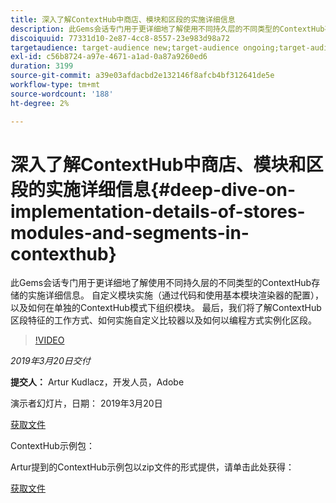 ```yaml
---
title: 深入了解ContextHub中商店、模块和区段的实施详细信息
description: 此Gems会话专门用于更详细地了解使用不同持久层的不同类型的ContextHub存储的实施详细信息。 自定义模块实施（通过代码和使用基本模块渲染器的配置），以及如何在单独的ContextHub模式下组织模块。 最后，我们将了解ContextHub区段特征的工作方式、如何实施自定义比较器以及如何以编程方式实例化区段。
discoiquuid: 77331d10-2e87-4cc8-8557-23e983d98a72
targetaudience: target-audience new;target-audience ongoing;target-audience upgrader
exl-id: c56b8724-a97e-4671-a1ad-0a87a9260ed6
duration: 3199
source-git-commit: a39e03afdacbd2e132146f8afcb4bf312641de5e
workflow-type: tm+mt
source-wordcount: '188'
ht-degree: 2%

---
```


# 深入了解ContextHub中商店、模块和区段的实施详细信息{#deep-dive-on-implementation-details-of-stores-modules-and-segments-in-contexthub}

此Gems会话专门用于更详细地了解使用不同持久层的不同类型的ContextHub存储的实施详细信息。 自定义模块实施（通过代码和使用基本模块渲染器的配置），以及如何在单独的ContextHub模式下组织模块。 最后，我们将了解ContextHub区段特征的工作方式、如何实施自定义比较器以及如何以编程方式实例化区段。

>[!VIDEO](https://video.tv.adobe.com/v/27010/?quality=9)

*2019年3月20日交付*

**提交人：** Artur Kudlacz，开发人员，Adobe

演示者幻灯片，日期： 2019年3月20日

[获取文件](assets/aem-gems-contexthubdeepdive-03202019.pdf)

ContextHub示例包：

Artur提到的ContextHub示例包以zip文件的形式提供，请单击此处获得：

[获取文件](/gems2019/assets/contexthub-gems-deep-dive-1.0.zip)